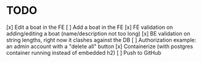 # TODO 
[x] Edit a boat in the FE
[ ] Add a boat in the FE
[x] FE validation on adding/editing a boat (name/description not too long)
[x] BE validation on string lengths, right now it clashes against the DB
[ ] Authorization example: an admin account with a "delete all" button
[x] Containerize (with postgres container running instead of embedded h2)
[ ] Push to GitHub
